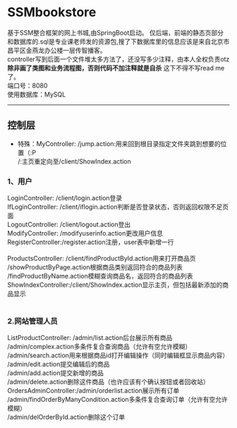 # SSMbookstore
基于SSM整合框架的网上书城,由SpringBoot启动。
仅后端，前端的静态页部分和数据库的.sql是专业课老师发的资源包,搜了下数据库里的信息应该是来自北京市昌平区金燕龙办公楼一层传智播客。</br>
controller写到后面一个文件堆太多方法了，还没写多少注释，由本人全权负责otz</br>
**除非画了类图和业务流程图，否则代码不加注释就是自杀**
这下不得不写read me了。 </br>
端口号：8080</br>
使用数据库：MySQL</br>
***
## 控制层

* 特殊：MyController: /jump.action:用来回到根目录指定文件夹跳到想要的位置（:P</br>
					/:主页重定向至/client/ShowIndex.action</br>

### 1、用户
LoginController: /client/login.action登录</br>
IfLoginController: /client/iflogin.action判断是否登录状态，否则返回权限不足页面</br>
LogoutController: /client/logout.action登出 </br>
ModifyController: /modifyuserinfo.action更改用户信息</br>
RegisterController:/register.action注册，user表中新增一行</br>
</br>
ProductsController:  /client/findProductById.action用来打开商品页</br>
								/showProductByPage.action根据商品类别返回符合的商品列表</br>
								/findProductByName.action模糊查询商品名，返回符合的商品列表</br>
ShowIndexController:/client/ShowIndex.action显示主页，但包括最新添加的商品显示</br>
</br>
### 2.网站管理人员
ListProductController: /admin/list.action后台展示所有商品</br>
									/admin/complex.action多条件复合查询商品（允许有空允许模糊）</br>
									/admin/search.action用来根据商品id打开编辑操作（同时编辑框显示商品内容）</br>
									/admin/edit.action提交编辑后的商品</br>
									/admin/add.action提交新增的商品</br>
									/admin/delete.action删除这件商品（也许应该有个确认按钮或者回收站）</br>
OrdersAdminController:/admin/orderlist.action展示所有订单</br>
									 /admin/findOrderByManyCondition.action多条件复合查询订单（允许有空允许模糊）</br>
									 /admin/delOrderById.action删除这个订单</br>
